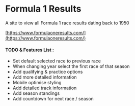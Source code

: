 # Formula 1 Results
A site to view all Formula 1 race results dating back to 1950

[https://www.formulaoneresults.com/](https://www.formulaoneresults.com/)

#### TODO & Features List :
+ Set default selected race to previous race
+ When changing year select the first race of that season
+ Add qualifying & practice options
+ Add more detailed information
+ Mobile optimise styling
+ Add detailed track information
+ Add season standings
+ Add countdown for next race / season

